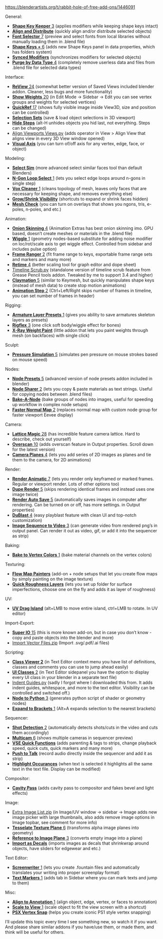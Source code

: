 https://blenderartists.org/t/rabbit-hole-of-free-add-ons/1446091

General:

-   [**Shape Key Keeper** 3](https://blendermarket.com/products/skkeeper) (applies modifiers while keeping shape keys intact)
-   [**Align and Distribute**](https://a.blendernation.com/go/go.php?url=https://amanbairwal.gumroad.com/l/AlignAndDistribute&src=BA) (quickly align and/or distribute selected objects)
-   [**Font Selector** 7](https://github.com/samytichadou/FontSelector_blender_addon) (preview and select fonts from local libraries without manually loading them in .blend file)
-   [**Shape Keys +** 6](https://github.com/MichaelGlenMontague/shape_keys_plus) (adds new Shape Keys panel in data properties, which has folders system)
-   [**Synced Modifiers**](https://a.blendernation.com/go/go.php?url=https://amanbairwal.gumroad.com/l/SyncedModifiers&src=BA) (synchronizes modifiers for selected objects)
-   [**Purge by Data Type** 4](https://blenderartists.org/t/purge-orphans-by-data-type/1448384) (completely remove userless data and files from .blend file for selected data types)

Interface:

-   [**ReView** 24](https://github.com/DanielBoxer/ReView) (somewhat better version of Saved Views included blender addon. Cleaner, less bugs and more functionality)
-   [**Show Weights** 20](https://developer.blender.org/F14189003) (in Edit Mode → Sidebar → Edit you can see vertex groups and weights for selected vertices)
-   [**QuickRef** 17](https://www.patreon.com/posts/quickref-addon-43439148) (shows fully visible image inside View3D, size and position can be controlled)
-   [**Selection Sets**](https://a.blendernation.com/go/go.php?url=https://captainhansode.gumroad.com/l/wqaMJ&src=BA) (save & load object selections in 3D viewport)
-   [**Hide Steps**](https://a.blendernation.com/go/go.php?url=https://amanbairwal.gumroad.com/l/HideSteps&src=BA) (alt-H unhides objects you hid last, not everything. Steps can be changed)
-   [Align Viewports Views.py](https://blenderartists.org/t/rabbit-hole-of-free-add-ons/1446091/uploads/short-url/7kPxlMWhW4UmyE8O5Jl38cY4HUi.py) (adds operator in View &gt; Align View that aligns view in every 3D View window opened)
-   [**Visual Axis**](https://a.blendernation.com/go/go.php?url=https://kushiro.gumroad.com/l/visualaxis&src=BA) (you can turn of/off axis for any vertex, edge, face, or object)

Modeling:

-   [**Select Sim**](https://a.blendernation.com/go/go.php?url=https://kushiro.gumroad.com/l/smjsbe?layout=profile&recommended_by=library&src=BA) (more advanced select similar faces tool than default Blenders)
-   [**N-Gon Loop Select** 1](https://a.blendernation.com/go/go.php?url=https://amanbairwal.gumroad.com/l/NGonLoopSelect?layout=profile&recommended_by=library&src=BA) (lets you select edge loops around n-gons in single step)
-   [**Vox Cleaner** 1](https://a.blendernation.com/go/go.php?url=https://thestrokeforge.gumroad.com/l/VoxCleanerV2&src=BA) (cleans topology of mesh, leaves only faces that are necessary for keeping shape, and removes everything else)
-   [**Grow/Shrink Visibility**](https://a.blendernation.com/go/go.php?url=https://alexbel.gumroad.com/l/EJDaY?layout=profile&src=BA) (shortcuts to expand or shrink faces hidden)
-   [**Mesh Check**](https://a.blendernation.com/go/go.php?url=https://pistiwique.gumroad.com/l/mesh_check_BGL_edition?_ga=2.255264718.77067235.1676720427-2065439621.1653748398&_gl=1*1jetzns*_ga*MjA2NTQzOTYyMS4xNjUzNzQ4Mzk4*_ga_6LJN6D94N6*MTY3NjkzMzEyMy4xMzguMS4xNjc2OTM0MzMwLjAuMC4w&src=BA) (you can turn on overlays that shows you ngons, tris, e-poles, n-poles, and etc.)

Animation:

-   [**Onion Skinning** 4](https://github.com/iBrushC/animextras) (Animation Extras has best onion skinning imo. GPU based, doesn’t create meshes or materials in the .blend file)
-   [**Wiggle** 1](https://a.blendernation.com/go/go.php?url=https://liuran.gumroad.com/l/wiggle&src=BA) (geometry nodes-based substitute for adding noise modifier on loc/rot/scale axis to get wiggle effect. Controlled from sidebar and includes pulse option)
-   [**Frame Ranger** 2](https://github.com/BlenderBoi/Frame_Ranger) (fit frame range to keys, exportable frame range sets and markers and many more)
-   [**Retime** 4](https://gitlab.com/therabbitmanofthewilds/retime) (better scaling tool for graph editor and dope sheet)
-   [Timeline Scrub.py](https://blenderartists.org/t/rabbit-hole-of-free-add-ons/1446091/uploads/short-url/nFOmVC3JiF7xMtd6Sb5ha5czSQu.py) (standalone version of timeline scrub feature from Grease Pencil tools addon. Tweaked by me to support 3.4 and higher)
-   [**Claymation** 5](https://github.com/samytichadou/claymation_addon) (similar to Keymesh, but quickly manipulates shape keys (instead of mesh data) to create stop motion animations)
-   [**Animation Step** 2](https://github.com/1C0D/Animation_Step_Blender) (Ctrl+Left/Right skips number of frames in timeline, you can set number of frames in header)

Rigging:

-   [**Armature Layer Presets** 1](https://github.com/tingjoybits/Armature_Layer_Presets) (gives you ability to save armatures skeleton layers as presets)
-   [**Rigflex** 3](https://github.com/nerk987/RigFlex) (one click soft body/wiggle effect for bones)
-   [**X-Ray Weight Paint**](https://a.blendernation.com/go/go.php?url=https://toshicg.gumroad.com/l/xray_weight_paint?layout=profile&recommended_by=search&src=BA) (little addon that lets you paint weights through mesh (on backfaces) with single click)

Sculpt:

-   [**Pressure Simulation** 5](https://github.com/jeacom25b/Blender-Pressure-Simulate-Addon) (simulates pen pressure on mouse strokes based on mouse speed)

Nodes:

-   [**Node Presets** 5](https://github.com/schroef/node-presets/) (advanced version of node presets addon included in blender)
-   [**Node Sharer** 2](https://github.com/wildiness/NodeSharer) (lets you copy & paste materials as text strings. Useful for copying nodes between .blend files)
-   [**Bake-A-Node**](https://a.blendernation.com/go/go.php?url=https://amanbairwal.gumroad.com/l/bake-a-node&src=BA) (bake groups of nodes into images, useful for speeding up workflow in complex node setups)
-   [**Faster Normal Map** 2](https://github.com/artellblender/BlenderNormalGroups) (replaces normal map with custom node group for faster viewport Eevee display)

Camera:

-   [**Lattice Magic** 28](https://gitlab.com/blender/lattice_magic/-/blob/master/++init++.py) (has incredible feature camera lattice. Hard to describe, check out yourself)
-   [**Overscan** 10](https://developer.blender.org/T49068) (adds overscan feature in Output properties. Scroll down for the latest version)
-   [**Camera Planes** 4](https://gitlab.com/lfs.coop/blender/camera-plane) (lets you add series of 2D images as planes and tie them to the camera, for 2D animations)

Render:

-   [**Render Animatic** 7](https://github.com/iRi-E/blender_render_animatic) (lets you render only keyframed or marked frames. Regular or viewport render. Lots of other options too)
-   [**Dupe Render** 5](https://github.com/samytichadou/dupe_render) (skips rendering identical frames and instead uses one image twice)
-   [**Render Auto Save** 5](https://developer.blender.org/diffusion/BAC/browse/master/render_auto_save.py) (automatically saves images in computer after rendering. Can be turned on or off, has more settings. in Output properties)
-   [**DuBlast** 4](https://github.com/RxLaboratory/DuBlast) (easy playblast feature with clean UI and top-notch customization)
-   [**Image Sequence to Video** 3](https://github.com/Pullusb/SB_images_to_video) (can generate video from rendered png’s in output panel. Can render it out as video, gif, or add it into the sequencer as strip)

Baking:

-   [**Bake to Vertex Colors** 1](https://a.blendernation.com/go/go.php?url=https://3dbystedt.gumroad.com/l/zdgxg?layout=profile&src=BA) (bake material channels on the vertex colors)

Texturing:

-   [**Flow Map Painters**](https://a.blendernation.com/go/go.php?url=https://clemensbeute.gumroad.com/l/heZDT?layout=profile&src=BA) (add-on + node setups that let you create flow maps by simply painting on the image texture)
-   [**Quick Roughness Layers**](https://a.blendernation.com/go/go.php?url=https://amanbairwal.gumroad.com/l/QRLAddon&src=BA) (lets you set up folder for surface imperfections, choose one on the fly and adds it as layer of roughness)

UV:

-   [**UV Drag Island**](https://a.blendernation.com/go/go.php?url=https://bookyakuno.gumroad.com/l/xLqXX?layout=profile&src=BA) (alt+LMB to move entire island, ctrl+LMB to rotate. In UV editor)

Import-Export:

-   [**Super IO** 15](https://github.com/atticus-lv/super_io) (this is more known add-on, but in case you don’t know - copy and paste objects into the blender and more)
-   [Import Vector Files.zip](https://blenderartists.org/t/rabbit-hole-of-free-add-ons/1446091/uploads/short-url/du317WQPoqEeMb9nsukdqrRsTQL.zip) (Import .svg/.pdf/.ai files)

Scripting:

-   **[Class Viewer 2](https://developer.blender.org/diffusion/BAC/browse/master/development_class_viewer.py)** (in Text Editor context menu you have list of definitions, classes and comments you can use to jump ahead easily)
-   [**UI Classes** 2](https://developer.blender.org/diffusion/BAC/browse/master/development_ui_classes.py) (in Text Editor sidepanel you have the option to display every UI class in your blender in a separate text file)
-   [Indent Guides.py](https://blenderartists.org/t/rabbit-hole-of-free-add-ons/1446091/uploads/short-url/9lHlpaVlZYa4rhSpdEF2vHulR4J.py) (sadly I forgot where I downloaded this from. It adds indent guides, whitespace, and more to the text editor. Visibility can be controlled and switched off.)
-   [**Node to Python** 3](https://github.com/BrendanParmer/NodeToPython/releases/tag/v2.0.0) (generates python script of shader or geometry nodes)
-   [**Expand to Brackets** 1](https://github.com/K-410/blender-scripts/blob/master/2.8/text_expand_to_brackets.py) (Alt+A expands selection to the nearest brackets)

Sequencer:

-   [**Shot Detection** 2](https://github.com/tin2tin/shot_detection) (automatically detects shots/cuts in the video and cuts them accordingly)
-   [**Multicam** 6](https://github.com/tin2tin/multicam) (shows multiple cameras in sequencer preview)
-   [**VSE Quick Functions**](https://github.com/snuq/VSEQF) (adds parenting & tags to strips, change playback speed, quick cuts, quick markers and many more)
-   [**Push to Talk**](https://github.com/britalmeida/push_to_talk) (record audio directly inside the sequencer and add it as strip)
-   [**Highlight Occurances**](https://github.com/K-410/blender-scripts/blob/master/2.8/text_highlight_occurrences.py) (when text is selected it highlights all the same text in the text file. Display can be modified)

Compositor:

-   [**Cavity Pass**](https://a.blendernation.com/go/go.php?url=https://amanbairwal.gumroad.com/l/CavityPass&src=BA) (adds cavity pass to compositor and fakes bevel and light effects)

Image:

-   [Extra Image List.zip](https://blenderartists.org/t/rabbit-hole-of-free-add-ons/1446091/uploads/short-url/j9RkGK1tzPlGweLu8lPoqsEHxyo.zip) (in Image/UV window → sidebar → Image adds new image picker with large thumbnails, also adds remove image options in Image topbar, see comment for more info)
-   [**Tesselate Texture Plane** 6](https://github.com/Pullusb/Tesselate_texture_plane) (transforms alpha image planes into geometry)
-   [**Reference to Image Plane** 3](https://github.com/Pullusb/reference_to_image_plane) (converts empty image into a plane)
-   [**Import as Decals**](https://a.blendernation.com/go/go.php?url=https://amanbairwal.gumroad.com/l/ImportAsDecal&src=BA) (imports images as decals that shrinkwrap around objects, have sliders for edgewear and etc.)

Text Editor:

-   [**Screenwriter** 1](https://github.com/tin2tin/Blender_Screenwriter) (lets you create .fountain files and automatically translates your writing into proper screenplay format)
-   [**Text Markers** 1](https://github.com/1C0D/TextMarker-blender-addon) (adds tab in Sidebar where you can mark texts and jump to them)

Misc:

-   [**Align to Annotation** 1](https://github.com/Pullusb/align-to-annotations) (align object, edge, vertex, or faces to annotation)
-   [**Scale to View** 1](https://blenderartists.org/t/free-script-sundays-free-add-ons/1336843/99) (scale object to fit the view screen with a shortcut)
-   [**PSX Vertex Snap**](https://a.blendernation.com/go/go.php?url=https://lucasroedel.gumroad.com/l/gOWag&src=BA) (helps you create iconic PS1 style vertex snapping)

I’ll update this topic every time I see something new, so watch it if you want. And please share similar addons if you have/use them, or made them, and think will be useful for others.